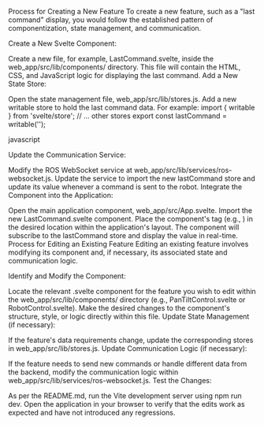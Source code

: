 Process for Creating a New Feature
To create a new feature, such as a "last command" display, you would follow the established pattern of componentization, state management, and communication.

Create a New Svelte Component:

Create a new file, for example, LastCommand.svelte, inside the web_app/src/lib/components/ directory.
This file will contain the HTML, CSS, and JavaScript logic for displaying the last command.
Add a New State Store:

Open the state management file, web_app/src/lib/stores.js.
Add a new writable store to hold the last command data. For example:
import { writable } from 'svelte/store';
// ... other stores
export const lastCommand = writable('');

javascript


Update the Communication Service:

Modify the ROS WebSocket service at web_app/src/lib/services/ros-websocket.js.
Update the service to import the new lastCommand store and update its value whenever a command is sent to the robot.
Integrate the Component into the Application:

Open the main application component, web_app/src/App.svelte.
Import the new LastCommand.svelte component.
Place the component's tag (e.g., <LastCommand />) in the desired location within the application's layout. The component will subscribe to the lastCommand store and display the value in real-time.
Process for Editing an Existing Feature
Editing an existing feature involves modifying its component and, if necessary, its associated state and communication logic.

Identify and Modify the Component:

Locate the relevant .svelte component for the feature you wish to edit within the web_app/src/lib/components/ directory (e.g., PanTiltControl.svelte or RobotControl.svelte).
Make the desired changes to the component's structure, style, or logic directly within this file.
Update State Management (if necessary):

If the feature's data requirements change, update the corresponding stores in web_app/src/lib/stores.js.
Update Communication Logic (if necessary):

If the feature needs to send new commands or handle different data from the backend, modify the communication logic within web_app/src/lib/services/ros-websocket.js.
Test the Changes:

As per the README.md, run the Vite development server using npm run dev.
Open the application in your browser to verify that the edits work as expected and have not introduced any regressions.